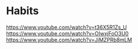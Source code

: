 # Habits
https://www.youtube.com/watch?v=t36X5R1Zs_U
https://www.youtube.com/watch?v=OIwxjFoO3U0
https://www.youtube.com/watch?v=JiMZPRb8mLM